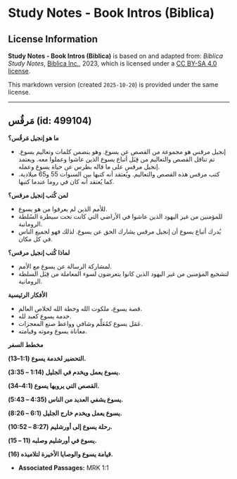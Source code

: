 # Study Notes - Book Intros (Biblica)

## License Information

**Study Notes - Book Intros (Biblica)** is based on and adapted from: _Biblica Study Notes_, [Biblica Inc.](https://www.biblica.com/), 2023, which is licensed under a [CC BY-SA 4.0 license](https://creativecommons.org/licenses/by-sa/4.0/legalcode.en).

This markdown version (created `2025-10-20`) is provided under the same license.



--------------------------------

## مَرقُس (id: 499104)

**ما هو إنجيل مَرقُس؟**

* إنجيل مرقس هو مجموعة من القصص عن يسوع. وهو يتضمن كلمات وتعاليم يسوع. تم تناقل القصص والتعاليم من قِبَل أتباع يسوع الذين عاشوا وعملوا معه. ويعتمد إنجيل مرقس على ما قاله بطرس عن حياة يسوع وعمله.
* كتب مرقس هذه القصص والتعاليم. ويُعتقد أنه كتبها بين السنوات 55 و65 ميلادية. كما يُعتقد أنه كان في روما عندما كتبها.

**لمن كُتب إنجيل مرقس؟**

* للأمم الذين لم يعرفوا من هو يسوع.
* للمؤمنين من غير اليهود الذين عاشوا في الأراضي التي كانت تحت سيطرة السُلطة الرومانية.
* يُدرك أتباع يسوع أن إنجيل مرقس يشارك الحق عن يسوع. لذلك فهو لجميع الناس في كل مكان.

**لماذا كُتب إنجيل مرقس؟**

* لمشاركة الرسالة عن يسوع مع الأمم.
* لتشجيع المؤمنين من غير اليهود الذين كانوا يتعرضون لسوء المعاملة من قِبَل السلطة الرومانية.

**الأفكار الرئيسية**

* قصة يسوع، ملكوت الله وخطة الله لخلاص العالم.
* خدمة يسوع كعبد لله.
* عَمَل يسوع كمُعَلِّم وشافي وواعظ صنع المعجزات.
* معاناة يسوع وموته وقيامته.

**مخطط السفر**

**التحضير لخدمة يسوع (1:1–13\).**

**يسوع يعمل ويخدم في الجليل (1:14 – 3:35\).**

**القصص التي يرويها يسوع (4:1–34\).**

**يسوع يشفي العديد من الناس (4:35 – 5:43\).**

**يسوع يعمل ويخدم خارج الجليل (6:1 – 8:26\).**

**رحلة يسوع إلى أورشليم (8:27 – 10:52\).**

**يسوع في أورشليم وصلبه (11 – 15\).**

**قيامة يسوع والوصايا الأخيرة لتلاميذه (16\).**

* **Associated Passages:** MRK 1:1

